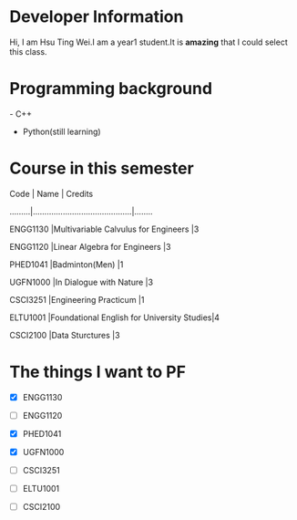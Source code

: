 <h1>Developer Information </h1>
Hi, I am Hsu Ting Wei.I am a year1 student.It is <strong>amazing</strong> that I could select this class.
<h1>Programming background</h1>
- C++

- Python(still learning)
<h1>Course in this semester</h1>

 Code    | Name                                      | Credits
 
.........|...........................................|........

ENGG1130 |Multivariable Calvulus for Engineers       |3       

ENGG1120 |Linear Algebra for Engineers               |3       

PHED1041 |Badminton(Men)                             |1       

UGFN1000 |In Dialogue with Nature                    |3      

CSCI3251 |Engineering Practicum                      |1      

ELTU1001 |Foundational English for University Studies|4     

CSCI2100 |Data Sturctures                            |3       

<h1>The things I want to PF</h1>

- [x] ENGG1130
- [ ] ENGG1120
- [x] PHED1041
- [x] UGFN1000
- [ ] CSCI3251
- [ ] ELTU1001
- [ ] CSCI2100
                                                                                                                                                                                      

